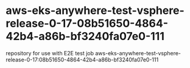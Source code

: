 # aws-eks-anywhere-test-vsphere-release-0-17-08b51650-4864-42b4-a86b-bf3240fa07e0-111
repository for use with E2E test job aws-eks-anywhere-test-vsphere-release-0-17:08b51650-4864-42b4-a86b-bf3240fa07e0-111
